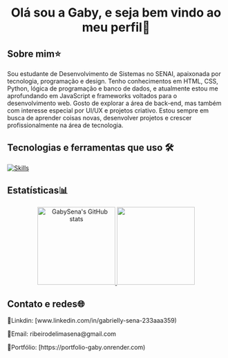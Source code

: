  <h1 align="center">Olá sou a Gaby, e seja bem vindo ao meu perfil🍓</h1>

 <h2>Sobre mim⭐</h2>

 <p>Sou estudante de Desenvolvimento de Sistemas no SENAI, apaixonada por tecnologia, programação e design. Tenho conhecimentos em HTML, CSS, Python, lógica de programação e banco de dados, e atualmente estou me aprofundando em JavaScript e frameworks voltados para o desenvolvimento web. Gosto de explorar a área de back-end, mas também com interesse especial por UI/UX e projetos criativo. Estou sempre em busca de aprender coisas novas, desenvolver projetos e crescer profissionalmente na área de tecnologia.</p>


 <h2>Tecnologias e ferramentas que uso 🛠</h2>

[![Skills](https://skillicons.dev/icons?i=js,html,css,py,sqlite,vscode)](https://skillicons.dev)

<h2>Estatísticas📊</h2>
<div align="center">
 <a href="https://github.com/GabySena">
  <img gap="10em" height="180em" "src="https://github-readme-stats.vercel.app/api?username=GabySena&show_icons=true&theme=radical" alt="GabySena's GitHub stats">
  <img height="180em" src="https://github-readme-stats.vercel.app/api/top-langs/?username=GabySena&layout=compact&langs_count=10&theme=dracula"/>
 </a>
</div>

<h2>Contato e redes🌐</h2>
<p>💼Linkdin: [www.linkedin.com/in/gabrielly-sena-233aaa359)</p>
<p>💌Email: ribeirodelimasena@gmail.com</p>
<p>🌷Portfólio: [https://portfolio-gaby.onrender.com)</p>


 



<!--
**GabySena/GabySena** is a ✨ _special_ ✨ repository because its `README.md` (this file) appears on your GitHub profile.

Here are some ideas to get you started:

- 🔭 I’m currently working on ...
- 🌱 I’m currently learning ...
- 👯 I’m looking to collaborate on ...
- 🤔 I’m looking for help with ...
- 💬 Ask me about ...
- 📫 How to reach me: ...
- 😄 Pronouns: ...
- ⚡ Fun fact: ...
-->
